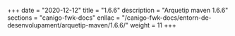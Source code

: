 +++
date        = "2020-12-12"
title       = "1.6.6"
description = "Arquetip maven 1.6.6"
sections    = "canigo-fwk-docs"
enllac		= "/canigo-fwk-docs/entorn-de-desenvolupament/arquetip-maven/1.6.6/"
weight		= 11
+++
